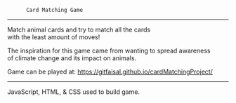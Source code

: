           Card Matching Game
-----------------------------------------
Match animal cards and try to match all the cards<br>
with the least amount of moves!<br>

The inspiration for this game came from wanting to spread awareness<br>
of climate change and its impact on animals.<br>

Game can be played at: https://gitfaisal.github.io/cardMatchingProject/<br>

-----------------------------------------
JavaScript, HTML, & CSS used to build game.

